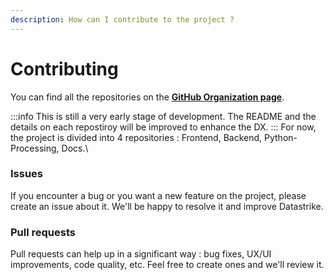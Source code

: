 ```yaml
---
description: How can I contribute to the project ?
---
```

# Contributing

You can find all the repositories on the **[GitHub Organization page](https://github.com/datastrike)**.

:::info
This is still a very early stage of development. The README and the details on each repostiroy will be improved to enhance the DX.
:::
For now, the project is divided into 4 repositories : Frontend, Backend, Python-Processing, Docs.\

### Issues
If you encounter a bug or you want a new feature on the project, please create an issue about it. We'll be happy to resolve it and improve Datastrike.

### Pull requests
Pull requests can help up in a significant way : bug fixes, UX/UI improvements, code quality, etc. Feel free to create ones and we'll review it.